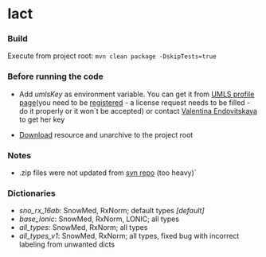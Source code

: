 # lact

### Build

Execute from project root: `mvn clean package -DskipTests=true`

### Before running the code

- Add _umlsKey_ as environment variable. You can get it
  from [UMLS profile page](https://uts.nlm.nih.gov/uts/profile)(you need to
  be [registered](https://uts.nlm.nih.gov/uts/signup-login) - a license request needs to be filled - do it properly or
  it won\`t be accepted) or contact [Valentina Endovitskaya](mailto:evvendovitskaya@yandex.ru) to get her key

- [Download](https://disk.yandex.ru/d/4E0mBrImNdYOIg) resource and unarchive to the project root

### Notes

- .zip files were not updated from [svn repo](https://svn.apache.org/repos/asf/ctakes/trunk) (too heavy)`

### Dictionaries

- _sno_rx_16ab_:  SnowMed, RxNorm; default types _[default]_
- _base_lonic_:  SnowMed, RxNorm, LONIC; all types
- _all_types_:  SnowMed, RxNorm; all types
- _all_types_v1_: SnowMed, RxNorm; all types, fixed bug with incorrect labeling from unwanted dicts